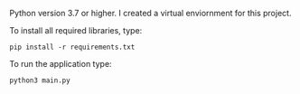 Python version 3.7 or higher. I created a virtual enviornment for this project.

To install all required libraries, type:

    pip install -r requirements.txt

To run the application type:

    python3 main.py

